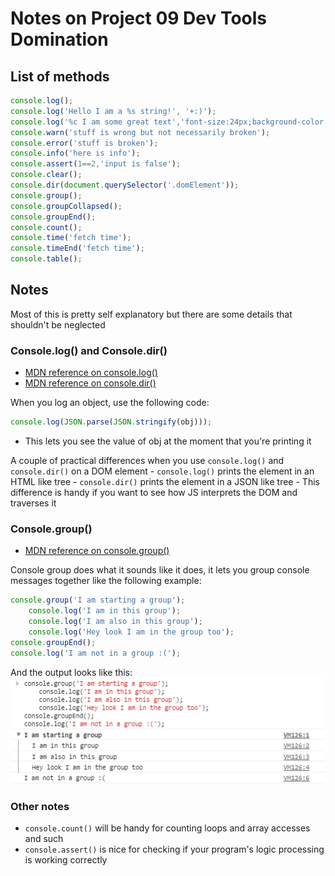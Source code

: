 # Notes on Project 09 Dev Tools Domination

## List of methods
```javascript
console.log();
console.log('Hello I am a %s string!', '+:)');
console.log('%c I am some great text','font-size:24px;background-color:pink;');
console.warn('stuff is wrong but not necessarily broken');
console.error('stuff is broken');
console.info('here is info');
console.assert(1==2,'input is false');
console.clear();
console.dir(document.querySelector('.domElement'));
console.group();
console.groupCollapsed();
console.groupEnd();
console.count();
console.time('fetch time');
console.timeEnd('fetch time');
console.table();
```

## Notes

Most of this is pretty self explanatory but there are some details that shouldn't be neglected

### Console.log() and Console.dir()

- [MDN reference on console.log()](https://developer.mozilla.org/en-US/docs/Web/API/Console/log)
- [MDN reference on console.dir()](https://developer.mozilla.org/en-US/docs/Web/API/Console/dir)


When you log an object, use the following code:
```javascript
console.log(JSON.parse(JSON.stringify(obj)));
```
- This lets you see the value of obj at the moment that you're printing it

A couple of practical differences when you use `console.log()` and `console.dir()` on a DOM element
    - `console.log()` prints the element in an HTML like tree
    - `console.dir()` prints the element in a JSON like tree
    - This difference is handy if you want to see how JS interprets the DOM and traverses it

### Console.group()

- [MDN reference on console.group()](https://developer.mozilla.org/en-US/docs/Web/API/Console/group)

Console group does what it sounds like it does, it lets you group console messages together like the following example:
```javascript
console.group('I am starting a group');
    console.log('I am in this group');
    console.log('I am also in this group');
    console.log('Hey look I am in the group too');
console.groupEnd();
console.log('I am not in a group :(');
```
And the output looks like this:
![Sample output](https://github.com/wilsonj806/JavaScript30/blob/master/09%20-%20Dev%20Tools%20Domination/sample-output.PNG?raw=true)

### Other notes

- `console.count()` will be handy for counting loops and array accesses and such
- `console.assert()` is nice for checking if your program's logic processing is working correctly


